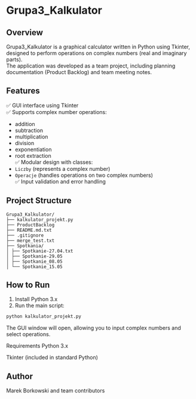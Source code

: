 # Grupa3_Kalkulator

## Overview
Grupa3_Kalkulator is a graphical calculator written in Python using Tkinter, designed to perform operations on complex numbers (real and imaginary parts).  
The application was developed as a team project, including planning documentation (Product Backlog) and team meeting notes.

## Features
✅ GUI interface using Tkinter  
✅ Supports complex number operations:
- addition
- subtraction
- multiplication
- division
- exponentiation
- root extraction  
✅ Modular design with classes:
- `Liczby` (represents a complex number)
- `Operacje` (handles operations on two complex numbers)  
✅ Input validation and error handling

## Project Structure
```
Grupa3_Kalkulator/
├── kalkulator_projekt.py
├── ProductBacklog
├── README.md.txt
├── .gitignore
├── merge_test.txt
├── Spotkania/
│ ├── Spotkanie-27.04.txt
│ ├── Spotkanie-29.05
│ ├── Spotkanie_08.05
│ └── Spotkanie_15.05
```
## How to Run
1. Install Python 3.x
2. Run the main script:
```bash
python kalkulator_projekt.py
```
The GUI window will open, allowing you to input complex numbers and select operations.

Requirements
Python 3.x

Tkinter (included in standard Python)

## Author
Marek Borkowski and team contributors
